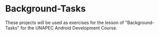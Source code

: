 # Background-Tasks
These projects will be used as exercises for the lesson of "Background-Tasks" for the UNAPEC Android Development Course.
